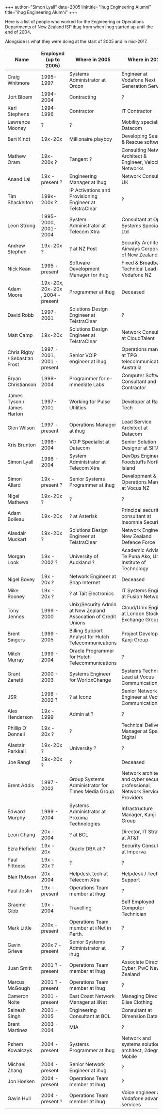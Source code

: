+++
author="Simon Lyall"
date=2005
linktitle="ihug Engineering Alumni"
title="ihug Engineering Alumni"
+++

Here is a list of people who worked for the Engineering or Operations Departments of 
New Zealand ISP [ihug](https://en.wikipedia.org/wiki/Ihug) from when ihug started up until the end of 2004. 

Alongside is what they were doing at the start of 2005 and in mid-2017.


|Name   |Employed (up to 2005)	| Where in 2005 |	Where in 2017 |
|---	|---	|---	|---	|
|Craig Whitmore   	|1995-1997	|Systems Administrator at Orcon	| Engineer at Vodafone Next Generation Services
|Jort Bloem   	|1994-2004	|Contracting	| ?
|Karl Stephens   	|1994-1996	|Contractor	| IT Contractor 
|Lawrence Mooney 	| ? 	| ?	| Mobility specialist at Datacom
| Bart Kindt 	| 19x-20x 	| Millionaire playboy | Developing Search & Rescue software
Mathew Oram 	| 19x-200x ? 	| Tangent ? | Consulting Network Architect & Engineer, Velocity Networks
Anand Lal 	| 19x - present ? 	| Engineering Manager at ihug | Network Consultant, UK 
Tim Shackelton 	| 199x-200x ? 	| IP Activations and Provisioning Engineer at TelstraClear	| ?
Leon Strong 	| 1995-2000, 2001-2004 	| System Administrator at Telecom Xtra | Consultant at Open Systems Specialists Ltd
Andrew Stephen 	| 19x-20x ? 	| ? at NZ Post	| Security Architect at Airways Corporation of New Zealand
Nick Kean 	| 1995 - present 	| Software Development Manager for ihug	| Fixed & Broadband Technical Lead at Vodafone NZ
Adam Moore 	| 19x-20x, 20x-20x , 2004 - present 	| Programmer at ihug	| Deceased
David Robb 	| 1997-2001 	| Solutions Design Engineer at TelstraClear	| ?
Matt Camp 	| 19x-20x 	| Solutions Design Engineer at TelstraClear	| Network Consultant at CloudTalent
Chris Rigby / Sebastian Frost	| 1997 - 2001, 2001 - present 	| Senior VOIP engineer at ihug	| Operations manager at TPG telecommunications, Australia 
Bryan Christianson 	| 1998-2004 	| Programmer for e-mmediate Labs	| Computer Software Consultant and Contractor
James Tyson / James Harton	| 1997-2001 	| Working for Pulse Utilities			| Developer at Rabid Tech
Glen Wilson 	| 1997 - present 	| Operations Manager at ihug	| Lead Service Architect at Datacom
Xris Brunton 	| 1998-2004 	| VOIP Specialist at Datacom	| Senior Solution Designer at SITA
Simon Lyall 	| 1998 - 2004 	| System Administrator at Telecom Xtra	| DevOps Engineer, Foodstuffs North Island
Simon Allard 	| 19x - present ? 	| Senior Systems Programmer at ihug | Development & Operations Manager at Vocus NZ
Nigel Mathews 	| 19x-20x ? 	| ?	| ?
Adam Boileau 	| 19x-20x 	| ? at Asterisk	| Principal security consultant at Insomnia Security
Alasdair Muckart 	| 19x-20x ? 	| Solutions Design Engineer at TelstraClear	| Network Engineer, New Zealand Defence Force
Morgan Look 	| 19x - 2002 ? 	| University of Auckland ? 	| Academic Advisor at Te Puna Ako, Unitec Institute of Technology
Nigel Bovey 	| 19x - 20x ? 	| Network Engineer at Snap Internet	| Deceased
Mike Rooney 	| 19x - 20x ? 	| ? at Tait Electronics		| IT Systems Engineer at Fusion Networks
Tony Jennes 	| 1999 - 2000 	| Unix/Security Admin at New Zealand Assocation of Credit Unions	| Cloud/Unix Engineer at London Stock Exchange Group
Brent Singers 	| 1999 - 2005 	| Billing Support Analyst for Hutch Telecommunications	| Project Developer at Kanji Group
Mitch Murray 	| 1999 - 2004 	| Oracle Programmer for Hutch Telecommunications	| ?
Grant Zanetti 	| 2000 - 2003 	| Systems Engineer for WorldxChange	| Systems Technical Lead at Vocus Communications
JSR 		| 1998 - 2002 ? | 	? at Iconz	| Senior Network Engineer at Vector Communications
Alex Henderson 	| 19x - 1999 	| Admin at ?	| ?
Phillip O' Donnell 	| 19x - 20x ? 	| ?	| Technical Delivery Manager at Spark Digital
Alastair Parkkali 	| 19x-20x ? 	| University ?	| ?
Joe Rangi 	| 19x-20x ? 	| ?	| Deceased
Brent Addis 	| 1997 - 2002 	| Group Systems Administrator for Times Media Group | Network architect and cyber security professional, Network Service Providers
Edward Murphy 	| 1999 - 2004 	| Systems Administrator at Proxima Technologies	| Infrastructure Manager, Kanji Group 
Leon Chang 	| 20x - 2004 	| ? at BCL	| Director, IT Strategy at AT&T
Ezra Fiefield 	| 19x - 20x 	| Oracle DBA at ?	| Security Consultant at Imperva
Paul Fittness 	| 19x - 20x ? 	| ?	| ?
Blair Robson 	| 20x - 2004 	| Helpdesk tech at Telecom Xtra	| Helpdesk / Tech Support 
Paul Joslin 	| 19x - present 	| Operations Team member at ihug	| ?
Graeme Gibb 	| 19x - 2004 	| Travelling	| Self Employed Computer Technician
Mark Little 	| 200x - present 	| Operations Team member at iiNet in Perth.	| ?
Gavin Grieve 	| 200x ? - present 	| Senior Systems Administrator at ihug	| ?
Juan Smitt 	| 2001 ? - present 	| Operations Team member at ihug	| Associate Director - Cyber, PwC New Zealand 
Marcus McGough 	| 2001 ? - present 	| Operations Team member at ihug	| ?
Cameron Nolte 	| 2001 - present 	| East Coast Network Manager at iiNet	| Managing Director, Elise Clothing
Sainesh Singh 	| 2001 - 2005 	| Engineering Consultant at BCL		| Consultant at Dimension Data
Brent Martinez 	| 2003 - 2004 	| MIA	| ?
Pshem Kowalczyk 	| 2004 - present 	| Systems Programmer at ihug	| Network and systems solution architect, 2degrees Mobile 
Michael Zhang 	| 2004 - present 	| Senior Network Engineer at ihug	| ?
Jon Hosken 	| 2004 - present 	| Operations Team member at ihug	| ?
Gavin Hull 	| 2004 - present ? 	| Operations Team member at ihug	| Voice engineer at Vodafone advanced services
